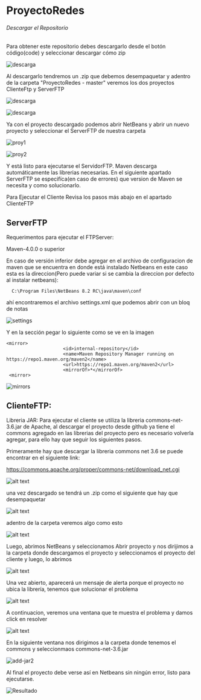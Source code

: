# ProyectoRedes
###### Descargar el Repositorio
Para obtener este repositorio debes descargarlo desde el botón código(code) y seleccionar descargar cómo zip

![descarga](https://i.ibb.co/p2bqDvq/descargar-repositorio.png)

Al descargarlo tendremos un .zip que debemos desempaquetar y adentro de la carpeta "ProyectoRedes - master" veremos los dos proyectos ClienteFtp y ServerFTP 

![descarga](https://i.ibb.co/hgBxm58/proyecto-zip.png)

![descarga](https://i.ibb.co/0hhyGRT/carpeta.png)

Ya con el proyecto descargado podemos abrir NetBeans y abrir un nuevo proyecto y seleccionar el ServerFTP de nuestra carpeta

![proy1](https://i.ibb.co/rpX5Lfx/nuevo-proyecto.png)

![proy2](https://i.ibb.co/WKDm6Vs/open-proyect.png)

Y está listo para ejecutarse el ServidorFTP. Maven descarga automáticamente las librerias necesarias. 
En el siguiente apartado ServerFTP se especifíca(en caso de errores) que version de Maven se necesita y como solucionarlo. 

Para Ejecutar el Cliente Revisa los pasos más abajo en el apartado ClienteFTP

## ServerFTP

Requerimentos para ejecutar el FTPServer:

Maven-4.0.0 o superior

En caso de versión inferior debe agregar en el archivo de configuracion de maven que se encuentra en donde está instalado Netbeans en este caso esta es la direccion(Pero puede variar si se cambia la direccion por defecto al instalar netbeans):
```
  C:\Program Files\NetBeans 8.2 RC\java\maven\conf
```
ahí encontraremos el archivo settings.xml que podemos abrir con un bloq de notas

![settings](https://i.ibb.co/MPnCJTq/settings-maven.png)

 Y en la sección  <mirrors> pegar lo siguiente como se ve en la imagen
```
<mirror>
                     <id>internal-repository</id>
                     <name>Maven Repository Manager running on https://repo1.maven.org/maven2</name>
                     <url>https://repo1.maven.org/maven2</url>
                     <mirrorOf>*</mirrorOf>
 <mirror>
```
![mirrors](https://i.ibb.co/t822468/mirros-maven.png)

## ClienteFTP:

Libreria JAR: 
  Para ejecutar el cliente se utiliza la libreria commons-net-3.6.jar de Apache, al descargar el proyecto desde github ya tiene el commons agregado en las librerias del proyecto pero es necesario volverla agregar, para ello hay que seguir los siguientes pasos.
  
  Primeramente hay que descargar la libreria commons net 3.6 se puede encontrar en el siguiente link:

  https://commons.apache.org/proper/commons-net/download_net.cgi
  
  ![alt text](https://i.ibb.co/5MSxHFN/Doc1.png)
  
  una vez descargado se tendrá un .zip como el siguiente que hay que desempaquetar
  
  ![alt text](https://i.ibb.co/qmRHY5G/Doc2.png)

  adentro de la carpeta veremos algo como esto
  
  ![alt text](https://i.ibb.co/26sBxsx/image.png)
  
  Luego, abrimos NetBeans y seleccionamos Abrir proyecto y nos dirijimos a la carpeta donde descargamos el proyecto y seleccionamos el proyecto del cliente y luego, lo abrimos
  
  ![alt text](https://i.ibb.co/Tvtkd3z/cliente2.png)
  
  Una vez abierto, aparecerá un mensaje de alerta porque el proyecto no ubica la librería, tenemos que solucionar el problema
  
  ![alt text](https://i.ibb.co/s19Xq6z/resolve-problems.png)
  
  A continuacion, veremos una ventana que te muestra el problema y damos click en resolver
  
  ![alt text](https://i.ibb.co/Rg9h1H2/resolve-problems2.png)
  
  En la siguiente ventana nos dirigimos a la carpeta donde tenemos el commons y seleccionmaos commons-net-3.6.jar
  
  ![add-jar2](https://i.ibb.co/ThBRzZn/commons2.png)
  
  Al final el proyecto debe verse así en Netbeans sin ningún error, listo para ejecutarse.
  
  ![Resultado](https://i.ibb.co/k0PhyHQ/image.png)
  
  
  
  

